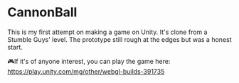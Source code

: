 # CannonBall

This is my first attempt on making a game on Unity.
It's clone from a Stumble Guys' level. The prototype still rough at the edges but was a honest start.

🎮If it's of anyone interest, you can play the game here:
https://play.unity.com/mg/other/webgl-builds-391735
